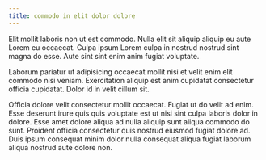 ```yaml
---
title: commodo in elit dolor dolore
---
```


Elit mollit laboris non ut est commodo. Nulla elit sit aliquip aliquip eu aute Lorem eu occaecat. Culpa ipsum Lorem culpa in nostrud nostrud sint magna do esse. Aute sint sint enim anim fugiat voluptate.

Laborum pariatur ut adipisicing occaecat mollit nisi et velit enim elit commodo nisi veniam. Exercitation aliquip est anim cupidatat consectetur officia cupidatat. Dolor id in velit cillum sit.

Officia dolore velit consectetur mollit occaecat. Fugiat ut do velit ad enim. Esse deserunt irure quis quis voluptate est ut nisi sint culpa laboris dolor in dolore. Esse amet dolore aliqua ad nulla aliquip sunt aliqua commodo do sunt. Proident officia consectetur quis nostrud eiusmod fugiat dolore ad. Duis ipsum consequat minim dolor nulla consequat aliqua fugiat laborum aliqua nostrud aute dolore non.